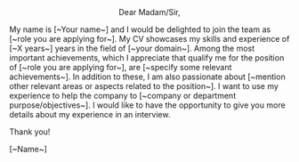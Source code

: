 <center>Dear Madam/Sir,</center>

My name is [~Your name~] and I would be delighted to join the team as [~role you are applying for~]. My CV showcases my skills and experience of [~X years~] years in the field of [~your domain~]. Among the most important achievements, which I appreciate that qualify me for the position of [~role you are applying for~], are [~specify some relevant achievements~]. In addition to these, I am also passionate about [~mention other relevant areas or aspects related to the position~]. I want to use my experience to help the company to [~company or department purpose/objectives~]. I would like to have the opportunity to give you more details about my experience in an interview.

Thank you!

[~Name~]